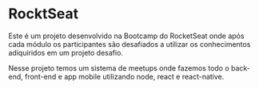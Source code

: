 # RocktSeat

Este é um projeto desenvolvido na Bootcamp do RocketSeat onde após cada módulo os participantes são desafiados a utilizar os conhecimentos adiquiridos em um projeto desafio.

Nesse projeto temos um sistema de meetups onde fazemos todo o back-end, front-end e app mobile utilizando node, react e react-native.
